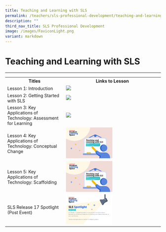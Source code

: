 ```yaml
---
title: Teaching and Learning with SLS
permalink: /teachers/sls-professional-development/teaching-and-learning-with-sls/
description: ""
third_nav_title: SLS Professional Development
image: /images/FaviconLight.png
variant: markdown
---
```

<h1>Teaching and Learning with SLS</h1>
<hr>
<table>
  <tbody><tr>
<th style="text-align: center; vertical-align: middle;">Titles</th>
<th style="text-align: center; vertical-align: middle;">Links to Lesson</th>
  </tr>
  <tr>
    <td>Lesson 1: Introduction</td>
    <td><a href="https://vle.learning.moe.edu.sg/mrv/community-gallery/lesson/view/fab4ec7d-facb-4e96-8888-7f935d4921a0/cover" target="_blank"><img src="/images/2Teacher/T_L_with_SLS_Lesson_1.png" style="width:50%"></a></td>
		</tr>		
  <tr>
    <td>Lesson 2: Getting Started with SLS</td>
    <td><a href="https://vle.learning.moe.edu.sg/mrv/community-gallery/lesson/view/021c91a1-eed8-4bf6-a894-fa54db43e804/cover" target="_blank"><img src="/images/2Teacher/T_L_with_SLS_Lesson_2.png" style="width:50%"></a></td>
  </tr>
  <tr>
    <td>Lesson 3: Key Applications of Technology: Assessment for Learning</td>
    <td><a href="https://vle.learning.moe.edu.sg/mrv/community-gallery/lesson/view/1cc9f1fb-1b50-49da-a7b2-c10412935262/cover" target="_blank"><img src="/images/2Teacher/T_L_with_SLS_Lesson_3.png" style="width:50%"></a></td>
  </tr>
  <tr>
    <td>Lesson 4: Key Applications of Technology: Conceptual Change</td>
    <td><a href="https://vle.learning.moe.edu.sg/mrv/community-gallery/lesson/view/62ef0385-b011-4844-ae44-4a740d886ce9/cover" target="_blank"><img src="/images/2Teacher/T_L_with_SLS_Lesson_4.png" style="width:50%"></a></td>
  </tr>
  <tr>
    <td>Lesson 5: Key Applications of Technology: Scaffolding</td>
    <td><a href="https://vle.learning.moe.edu.sg/mrv/community-gallery/lesson/view/b2cc329e-acf8-4cdf-a594-19b7f992229c/cover" target="_blank"><img src="/images/2Teacher/T_L_with_SLS_Lesson_5.png" style="width:50%"></a></td>
  </tr>
  <tr>
    <td>SLS Release 17 Spotlight (Post Event)</td>
    <td><a href="https://vle.learning.moe.edu.sg/mrv/community-gallery/lesson/view/e0e9f6c4-6731-4685-b0fd-fc3404fadfc9/cover" target="_blank"><img src="/images/2Teacher/Spotlight__Aug_2022_.png" style="width:50%"></a></td>
  </tr>
</tbody></table>